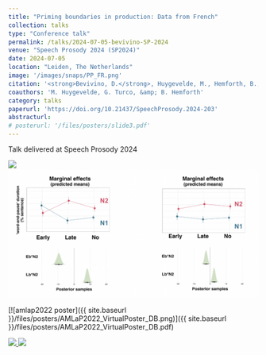 ```yaml
---
title: "Priming boundaries in production: Data from French"
collection: talks
type: "Conference talk"
permalink: /talks/2024-07-05-bevivino-SP-2024
venue: "Speech Prosody 2024 (SP2024)"
date: 2024-07-05
location: "Leiden, The Netherlands"
image: '/images/snaps/PP_FR.png'
citation: '<strong>Bevivino, D.</strong>, Huygevelde, M., Hemforth, B., &amp; Turco, G. (2024). Priming boundaries in production: Data from French. <em>12th International Conference on Speech Prosody. Special Session on Advances in studies on prosodic planning</em>. Leiden, The Netherlands.'
coauthors: 'M. Huygevelde, G. Turco, &amp; B. Hemforth'
category: talks
paperurl: 'https://doi.org/10.21437/SpeechProsody.2024-203'
abstracturl: 
# posterurl: '/files/posters/slide3.pdf'
---
```


Talk delivered at Speech Prosody 2024

<div class="archive__item-teaser"><img src="{{ site.baseurl }}/images/snaps/PP_FR.png"></div>

<div class="archive__item-teaser">
    <img src="/images/snaps/PP_FR.png">
      </div>


[![amlap2022 poster]({{ site.baseurl }}/files/posters/AMLaP2022_VirtualPoster_DB.png)]({{ site.baseurl }}/files/posters/AMLaP2022_VirtualPoster_DB.pdf)


<a href="{{ site.baseurl }}/files/posters/AMLaP2022_VirtualPoster_DB.pdf" target="_blank">
  <img src="{{ site.baseurl }}/images/snaps/PP_FR.png" style="max-width:100%;">
</a>

<a href="{{ site.baseurl }}/files/posters/AMLaP2022_VirtualPoster_DB.pdf" target="_blank">
  <img src="{{ site.baseurl }}files/posters/AMLaP2022_VirtualPoster_DB.png" style="max-width:100%;">
</a>

<!-- ADD REVISED VERSION!!!!! -->
